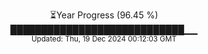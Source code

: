 <p align="center">
⏳Year Progress (96.45 %)<br>
████████████████████████████▁▁ <br>
<sub>Updated: Thu, 19 Dec 2024 00:12:03 GMT</sub>
</p>

